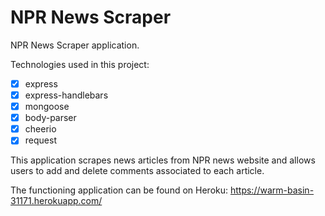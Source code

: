 # NPR News Scraper

NPR News Scraper application.

Technologies used in this project: 
- [x] express
- [x] express-handlebars
- [x] mongoose
- [x] body-parser
- [x] cheerio
- [x] request

This application scrapes news articles from NPR news website and allows users to add and delete comments associated to each article.

The functioning application can be found on Heroku: https://warm-basin-31171.herokuapp.com/